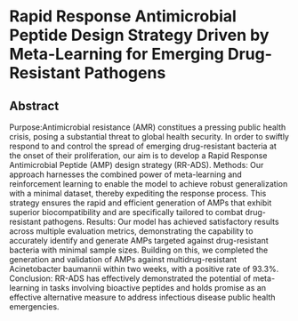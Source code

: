 # Rapid Response Antimicrobial Peptide Design Strategy Driven by Meta-Learning for Emerging Drug-Resistant Pathogens

## Abstract
Purpose:Antimicrobial resistance (AMR) constitues a pressing public health crisis, posing a substantial threat to global health security. In order to swiftly respond to and control the spread of emerging drug-resistant bacteria at the onset of their proliferation, our aim is to develop a  Rapid Response Antimicrobial Peptide (AMP) design strategy (RR-ADS).
Methods: Our approach harnesses the combined power of meta-learning and reinforcement learning to enable the model to achieve robust generalization with a minimal dataset, thereby expediting the response process. This strategy ensures the rapid and efficient generation of AMPs that exhibit superior biocompatibility and are specifically tailored to combat drug-resistant pathogens.
Results: Our model has achieved satisfactory results across multiple evaluation metrics, demonstrating the capability to accurately identify and generate AMPs targeted against drug-resistant bacteria with minimal sample sizes. Building on this, we completed the generation and validation of AMPs against multidrug-resistant Acinetobacter baumannii within two weeks, with a positive rate of 93.3%.
Conclusion: RR-ADS has effectively demonstrated the potential of meta-learning in tasks involving bioactive peptides and holds promise as an effective alternative measure to address infectious disease public health emergencies.

